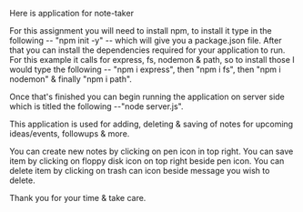 Here is application for note-taker

For this assignment you will need to install npm, to install it type in the following -- "npm init -y" -- which will give you a package.json file. After that you can install the dependencies required for your application to run. For this example it calls for express, fs, nodemon & path, so to install those I would type the following -- "npm i express", then "npm i fs", then "npm i nodemon" & finally "npm i path".

Once that's finished you can begin running the application on server side which is titled the following --"node server.js".

This application is used for adding, deleting & saving of notes for upcoming ideas/events, followups & more.

You can create new notes by clicking on pen icon in top right. You can save item by clicking on floppy disk icon on top right beside pen icon. You can delete item by clicking on trash can icon beside message you wish to delete.

Thank you for your time & take care.